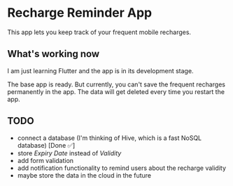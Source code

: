 # Recharge Reminder App

This app lets you keep track of your frequent mobile recharges.

## What's working now

I am just learning Flutter and the app is in its development stage.

The base app is ready. But currently, you can't save the frequent recharges permanently in the app. The data will get deleted every time you restart the app.

## TODO

- connect a database (I'm thinking of Hive, which is a fast NoSQL database) [Done ✅]
- store *Expiry Date* instead of *Validity*
- add form validation
- add notification functionality to remind users about the recharge validity
- maybe store the data in the cloud in the future
